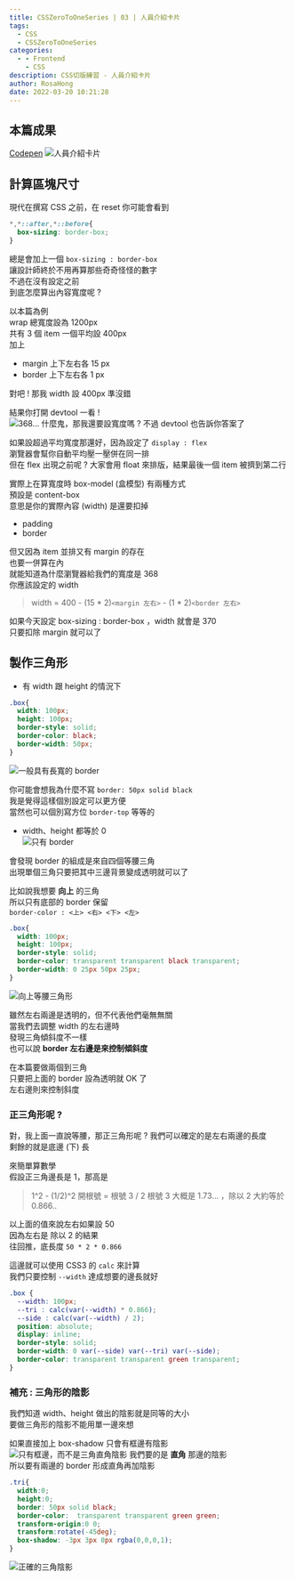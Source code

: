 ```yaml
---
title: CSSZeroToOneSeries | 03 | 人員介紹卡片
tags:
  - CSS
  - CSSZeroToOneSeries
categories:
  - - Frontend
    - CSS
description: CSS切版練習 - 人員介紹卡片
author: RosaHong
date: 2022-03-20 10:21:28
---
```



## 本篇成果
[Codepen](https://codepen.io/shan473/pen/qBVKqOO)
![人員介紹卡片](https://dsm01pap006files.storage.live.com/y4mHzg-JW7SyoAHGTdGlUdj_5ZnwCD4xI67k_hSfC3GQoVpUstnuk7UTBR7UmUJpb13ZdYrbWwiYAHfilOlHT7mMJQ7HXqcji-jzR8muC__o_Dw1iYTtrnTdQi6XfOoLIEtZsrFHqsrZq3aNmq8disMaXDMzI_RxGM47SUv3SgTztsiBsVOTkzmRI7CYrfu6ytD?width=1024&height=585&cropmode=none)

## 計算區塊尺寸  
現代在撰寫 CSS 之前，在 reset 你可能會看到     
```css
*,*::after,*::before{
  box-sizing: border-box;
}
``` 
總是會加上一個 `box-sizing : border-box`  
讓設計師終於不用再算那些奇奇怪怪的數字  
不過在沒有設定之前  
到底怎麼算出內容寬度呢 ?  

以本篇為例    
wrap 總寬度設為 1200px  
共有 3 個 item 一個平均設 400px  
加上 
- margin 上下左右各 15 px
- border 上下左右各 1 px

對吧 ! 那我 width 設 400px 準沒錯  
  
結果你打開 devtool 一看 !  
![368... 什麼鬼，那我還要設寬度嗎 ? ](https://dsm01pap006files.storage.live.com/y4mzmrNWlb-z4xM6ccNPP18s_3klzarPfgQB5BTOPYpOpmJtGrioRBX7Qd5y8xMG1gcZrjoPOwMaXE7NIZSLZAbxRM2xNfah6MTMEOkY6KCfGDaV2WyMtTDMEEv4wHNfgF-9BfapXpyLFlhiC_hzthM7G2lJCfrPn4uKKTrR5z4SriKohs1faMgQ_ukHRedGqO_?width=404&height=660&cropmode=none)
不過 devtool 也告訴你答案了  

如果設超過平均寬度那還好，因為設定了 `display : flex`    
瀏覽器會幫你自動平均壓一壓併在同一排  
但在 flex 出現之前呢 ? 
大家會用 float 來排版，結果最後一個 item 被擠到第二行   

實際上在算寬度時 box-model (盒模型) 有兩種方式  
預設是 content-box  
意思是你的實際內容 (width) 是還要扣掉  
- padding
- border 

但又因為 item 並排又有 margin 的存在  
也要一併算在內  
就能知道為什麼瀏覽器給我們的寬度是 368   
你應該設定的 width    

> width  = 400 - (15 * 2)`<margin 左右>` - (1 * 2)`<border 左右>`

如果今天設定 box-sizing : border-box ，width 就會是 370    
只要扣除 margin 就可以了   


## 製作三角形  
- 有 width 跟 height 的情況下    

```css
.box{
  width: 100px;
  height: 100px;
  border-style: solid;
  border-color: black;
  border-width: 50px;
}
```
![一般具有長寬的 border](https://dsm01pap006files.storage.live.com/y4myQ83gcWFgUdpgYx28trLrkeTeEbnNNerUjEyJiejmEwdCXaGVE8Hec0xCD1_fwAq92se5upOAAzgxpNwDcbKERH78dbQM3p_NVWKRDIgdiSWZ0XekHD6cKfkgm1MVp8SW3uYRu6qLPctjarWRedUKtrIWTB8OHBkk1uVrWJZDPEoFB4W_NUjxJw_kfrCWh11?width=497&height=484&cropmode=none)  

你可能會想我為什麼不寫 `border: 50px solid black`  
我是覺得這樣個別設定可以更方便    
當然也可以個別寫方位 `border-top` 等等的   

- width、height 都等於 0   
![只有 border](https://dsm01pap006files.storage.live.com/y4m433-jklFksPiycDy1fvGep6xnsZvv3ps2NNrt4dxZY2AhEySiD_gkuAowFAnbRYjg8UEfdfHvkqo4fe5dXdEx-NEmCFJ06RxrKSJKceEmgUQ1Zfdqxz0mVcswcOGDRFas_Bb-rinjNvhWlINqQ2-fTxO_Xbg8TJFQa8LNA72YsZ7rAbU7uz37y33GtCNM1S8?width=284&height=283&cropmode=none)  

會發現 border 的組成是來自四個等腰三角  
出現單個三角只要把其中三邊背景變成透明就可以了 

比如說我想要 **向上** 的三角  
所以只有底部的 border 保留  
`border-color : <上> <右> <下> <左>`  
```css
.box{
  width: 100px;
  height: 100px;
  border-style: solid;
  border-color: transparent transparent black transparent;
  border-width: 0 25px 50px 25px;
}
```
![向上等腰三角形](https://dsm01pap006files.storage.live.com/y4mhEdF0YF0fV9DU8nRo63Lueil9A23f78iKvteTNLhrdagTR-P-FEg9JABpPpBf-oJ7HyY8FkAjj2gXaVE1cbl1NiIl3a0-O45t1xzfzOfa-1dn-6WhlHowlP3L80zoOJlzQxpAitnDEtH13ICceEnB4r0sY9uOlPxP3RpjmGjUshc5BxzCwGrpYXQTJ-5FKdw?width=249&height=266&cropmode=none)  

雖然左右兩邊是透明的，但不代表他們毫無無關  
當我們去調整 width 的左右邊時  
發現三角傾斜度不一樣  
也可以說 **border 左右邊是來控制傾斜度**  

在本篇要做兩個到三角  
只要把上面的 border 設為透明就 OK 了    
左右邊則來控制斜度    

### 正三角形呢 ?  
對，我上面一直說等腰，那正三角形呢 ? 
我們可以確定的是左右兩邊的長度  
剩餘的就是底邊 (下) 長    

來簡單算數學  
假設正三角邊長是 1，那高是  
> 1^2 - (1/2)^2 開根號 = 根號 3 / 2 
> 根號 3 大概是 1.73... ，除以 2 大約等於 0.866..  

以上面的值來說左右如果設 50  
因為左右是 除以 2 的結果  
往回推，底長度 `50 * 2 * 0.866` 

這邊就可以使用 CSS3 的 `calc` 來計算  
我們只要控制 `--width` 達成想要的邊長就好  
```css
.box {
  --width: 100px;
  --tri : calc(var(--width) * 0.866);
  --side : calc(var(--width) / 2);
  position: absolute;
  display: inline;
  border-style: solid;
  border-width: 0 var(--side) var(--tri) var(--side);
  border-color: transparent transparent green transparent;
}
```

### 補充 : 三角形的陰影  
我們知道 width、height 做出的陰影就是同等的大小  
要做三角形的陰影不能用單一邊來想  

如果直接加上 box-shadow 只會有框邊有陰影  
![只有框邊，而不是三角直角陰影](https://dsm01pap006files.storage.live.com/y4mTG53FSgXjdPHvOF9D5Dqki3tUPtD_CNtxuMpoF968okr8GNjzzrQN3Tw9LSr-K-EBAoqpsb9RmjyJYoeWSlad8Ak2PQIYG9kAGd4DNeE1qcm7bTbkmqnFNQmz2lfF5LFkBWwVvc7LUOol8lEi8OI2SouBCtNdGKiKkCOD0hS0wjEfAnzpL7ws5jpFxN9-VFn?width=281&height=291&cropmode=none)
我們要的是 **直角** 那邊的陰影  
所以要有兩邊的 border 形成直角再加陰影   
```css
.tri{
  width:0;
  height:0;
  border: 50px solid black;
  border-color:  transparent transparent green green;
  transform-origin:0 0;
  transform:rotate(-45deg);
  box-shadow: -3px 3px 0px rgba(0,0,0,1);
}
```
![正確的三角陰影](https://dsm01pap006files.storage.live.com/y4mA2Jyaa1HqhHgBom2vW4U42LqOPi2CjxozjxzGJOYstpR76s_Cx5_QWCghJR8bAN3Ua6RYK3LK6lsHOGnMsv9JZ3iB_u8CW4RRpBXgO9hAj6S_ZStsvoVVms31KuLFAbBkI_8KIGN9IKeyeTKTm70222bEwW5LV0pbhJlidC1yHB78ona8fSGWn6lljvyM-ph?width=370&height=192&cropmode=none)


